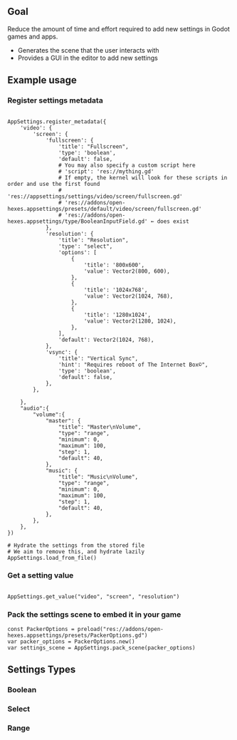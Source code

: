 

## Goal

Reduce the amount of time and effort required to add new settings in Godot games and apps.

- Generates the scene that the user interacts with
- Provides a GUI in the editor to add new settings


## Example usage


### Register settings metadata


```gdscript

AppSettings.register_metadata({
    'video': {
        'screen': {
            'fullscreen': {
                'title': "Fullscreen",
                'type': 'boolean',
                'default': false,
                # You may also specify a custom script here
				# 'script': 'res://mything.gd'
                # If empty, the kernel will look for these scripts in order and use the first found
                # 'res://appsettings/settings/video/screen/fullscreen.gd'
                # 'res://addons/open-hexes.appsettings/presets/default/video/screen/fullscreen.gd'
                # 'res://addons/open-hexes.appsettings/type/BooleanInputField.gd' ← does exist
            },
            'resolution': {
                'title': "Resolution",
                'type': "select",
                'options': [
                    {
                        'title': '800x600',
                        'value': Vector2(800, 600),
                    },
                    {
                        'title': '1024x768',
                        'value': Vector2(1024, 768),
                    },
                    {
                        'title': '1280x1024',
                        'value': Vector2(1280, 1024),
                    },
                ],
                'default': Vector2(1024, 768),
            },
            'vsync': {
                'title': "Vertical Sync",
                'hint': "Requires reboot of The Internet Box©",
                'type': 'boolean',
                'default': false,
            },
        },
        
    },
    "audio":{
        "volume":{
            "master": {
                "title": "Master\nVolume",
                "type": "range",
                "minimum": 0,
                "maximum": 100,
                "step": 1,
                "default": 40,
            },
            "music": {
                "title": "Music\nVolume",
                "type": "range",
                "minimum": 0,
                "maximum": 100,
                "step": 1,
                "default": 40,
            },
        },
    },
})

# Hydrate the settings from the stored file
# We aim to remove this, and hydrate lazily
AppSettings.load_from_file()

```


### Get a setting value

```gdscript

AppSettings.get_value("video", "screen", "resolution")

```


### Pack the settings scene to embed it in your game

```gdscript
const PackerOptions = preload("res://addons/open-hexes.appsettings/presets/PackerOptions.gd")
var packer_options = PackerOptions.new()
var settings_scene = AppSettings.pack_scene(packer_options)
```






## Settings Types

### Boolean
### Select
### Range

